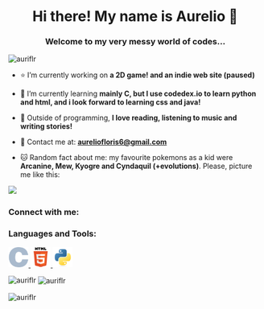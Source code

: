 <h1 align="center">Hi there! My name is Aurelio 👾</h1>
<h3 align="center">Welcome to my very messy world of codes...</h3>

<p align="left"> <img src="https://komarev.com/ghpvc/?username=auriflr&label=Profile%20views&color=0e75b6&style=flat" alt="auriflr" /> </p>

- ⭐️ I’m currently working on **a 2D game! and an indie web site (paused)**

- 🌱 I’m currently learning **mainly C, but I use codedex.io to learn python and html, and i look forward to learning css and java!**

- 💬 Outside of programming, **I love reading, listening to music and writing stories!**

- 📨 Contact me at: **aureliofloris6@gmail.com**

- 🐱 Random fact about me: my favourite pokemons as a kid were **Arcanine, Mew, Kyogre and Cyndaquil (+evolutions)**. Please, picture me like this:

<img src=https://i.pinimg.com/originals/e6/80/2d/e6802d9c0538e25efed9d1cdf3414af9.gif>

<h3 align="left">Connect with me:</h3>
<p align="left">
</p>

<h3 align="left">Languages and Tools:</h3>
<p align="left"> <a href="https://www.cprogramming.com/" target="_blank" rel="noreferrer"> <img src="https://raw.githubusercontent.com/devicons/devicon/master/icons/c/c-original.svg" alt="c" width="40" height="40"/> </a> <a href="https://www.w3.org/html/" target="_blank" rel="noreferrer"> <img src="https://raw.githubusercontent.com/devicons/devicon/master/icons/html5/html5-original-wordmark.svg" alt="html5" width="40" height="40"/> </a> <a href="https://www.python.org" target="_blank" rel="noreferrer"> <img src="https://raw.githubusercontent.com/devicons/devicon/master/icons/python/python-original.svg" alt="python" width="40" height="40"/> </a> </p>

<p><img align="left" src="https://github-readme-stats.vercel.app/api/top-langs?username=auriflr&show_icons=true&locale=en&layout=compact" alt="auriflr" /></p>

<p>&nbsp;<img align="center" src="https://github-readme-stats.vercel.app/api?username=auriflr&show_icons=true&locale=en" alt="auriflr" /></p>

<p><img align="center" src="https://github-readme-streak-stats.herokuapp.com/?user=auriflr&" alt="auriflr" /></p>

